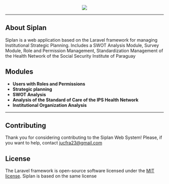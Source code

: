 <p align="center"><img src="https://i0.wp.com/logoroga.com/wp-content/uploads/2016/08/IPSlogo.png?fit=800%2C800&ssl=1"></p>

<!--
<p align="center">
<a href="https://travis-ci.org/laravel/framework"><img src="https://travis-ci.org/laravel/framework.svg" alt="Build Status"></a>
<a href="https://packagist.org/packages/laravel/framework"><img src="https://poser.pugx.org/laravel/framework/d/total.svg" alt="Total Downloads"></a>
<a href="https://packagist.org/packages/laravel/framework"><img src="https://poser.pugx.org/laravel/framework/v/stable.svg" alt="Latest Stable Version"></a>
<a href="https://packagist.org/packages/laravel/framework"><img src="https://poser.pugx.org/laravel/framework/license.svg" alt="License"></a>
</p>
-->
****
## About Siplan

Siplan is a web application based on the Laravel framework for managing Institutional Strategic Planning. Includes a SWOT Analysis Module, Survey Module, Role and Permission Management, Standardization Management of the Health Network of the Social Security Institute of Paraguay

## Modules
- **Users with Roles and Permissions**
- **Strategic planning**
- **SWOT Analysis**
- **Analysis of the Standard of Care of the IPS Health Network**
- **Institutional Organization Analysis**

****


## Contributing

Thank you for considering contributing to the Siplan Web System! Please, if you want to help, contact jucfra23@gmail.com

## License

The Laravel framework is open-source software licensed under the [MIT license](https://opensource.org/licenses/MIT). Siplan is based on the same license
